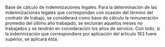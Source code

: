 Base de cálculo de indemnizaciones legales. Para la determinación de las indemnizaciones legales que correspondan con ocasión del término del contrato de trabajo, se considerará como base de cálculo la remuneración promedio del último año trabajado, se excluirán aquellos meses no trabajados y se tendrán en consideración los años de servicio. Con todo, si la indemnización que correspondiere por aplicación del artículo 163 fuere superior, se aplicará ésta.